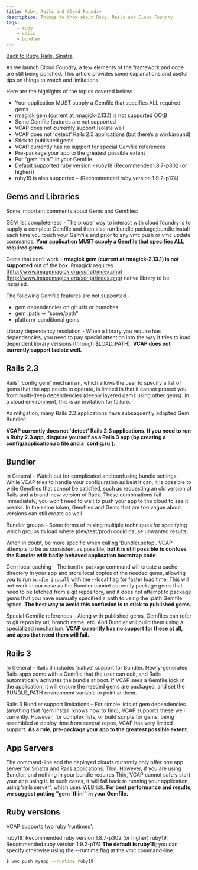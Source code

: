 ```yaml
---
title: Ruby, Rails and Cloud Foundry
description: Things to Know about Ruby, Rails and Cloud Foundry
tags:
    - ruby
    - rails
    - bundler
---
```


[Back to Ruby, Rails, Sinatra](/frameworks/ruby/ruby-rails-sinatra.html)

As we launch Cloud Foundry, a few elements of the framework and code are still being polished. This article provides some explanations and useful tips on things to watch and limitations.

Here are the highlights of the topics covered below:

+ Your application MUST supply a Gemfile that specifies ALL required gems
+ rmagick gem (current at rmagick-2.13.1) is not supported OOtB
+ Some Gemfile features are not supported
+ VCAP does not currently support Isolate well
+ VCAP does not 'detect' Rails 2.3 applications (but there’s a workaround)
+ Stick to published gems
+ VCAP currently has no support for special Gemfile references
+ Pre-package your app to the greatest possible extent
+ Put "gem 'thin'" in your Gemfile
+ Default supported ruby version - ruby18 (Recommended1.8.7-p302 (or higher))
+ ruby19 is also supported – (Recommended ruby version 1.9.2-p174)


## Gems and Libraries

Some important comments about Gems and Gemfiles:

GEM list completeness - The proper way to interact with cloud foundry is to supply a complete Gemfile and then also run bundle package;bundle install each time you touch your Gemfile and prior to any vmc push or vmc update commands. **Your application MUST supply a Gemfile that specifies ALL required gems.**

Gems that don’t work - **rmagick gem (current at rmagick-2.13.1) is not supported** out of the box.  Rmagick requires [http://www.imagemagick.org/script/index.php](http://www.imagemagick.org/script/index.php) native library to be installed.

The following Gemfile features are not supported -

+ gem dependencies on git urls or branches
+ gem :path => "some/path"
+ platform-conditional gems

Library dependency resolution - When a library you require has dependencies, you need to pay special attention into the way it tries to load dependent library versions (through $LOAD_PATH). **VCAP does not currently support Isolate well.**


## Rails 2.3

Rails’ 'config.gem' mechanism, which allows the user to specify a list of gems that the app needs to operate, is limited in that it cannot protect you from multi-deep dependencies (deeply layered gems using other gems). In a cloud environment, this is an invitation for failure.

As mitigation, many Rails 2.3 applications have subsequently adopted Gem Bundler.

**VCAP currently does not 'detect' Rails 2.3 applications. If you need to run a Ruby 2.3 app, disguise yourself as a Rails 3 app (by creating a config/application.rb file and a 'config.ru').**



## Bundler

In General – Watch out for complicated and confusing bundle settings. While VCAP tries to handle your configuration as best it can, it is possible to write Gemfiles that cannot be satisfied, such as requesting an old version of Rails and a brand-new version of Rack. These combinations fail immediately; you won't need to wait to push your app to the cloud to see it breaks. In the same token, Gemfiles and Gems that are too vague about versions can still create as well.

Bundler groups – Some forms of mixing multiple techniques for specifying which groups to load where (dev/test/prod) could cause unwanted results.

When in doubt, be more specific when calling 'Bundler.setup'. VCAP attempts to be as consistent as possible, **but it is still possible to confuse the Bundler with badly-behaved application bootstrap code.**

Gem local caching - The `bundle package` command will create a cache directory in your app and store local copies of the needed gems, allowing you to run `bundle install` with the --local flag for faster load time. This will not work in our case as the Bundler cannot currently package gems that need to be fetched from a git repository, and it does not attempt to package gems that you have manually specified a path to using the :path Gemfile option. **The best way to avoid this confusion is to stick to published gems.**

Special Gemfile references - Along with published gems, Gemfiles can refer to git repos by url, branch name, etc. And Bundler will build them using a specialized mechanism. **VCAP currently has no support for these at all, and apps that need them will fail.**


## Rails 3

In General - Rails 3 includes 'native' support for Bundler. Newly-generated Rails apps come with a Gemfile that the user can edit, and Rails automatically activates the bundle at boot. If VCAP sees a Gemfile.lock in the application, it will ensure the needed gems are packaged, and set the BUNDLE_PATH environment variable to point at them.

Rails 3 Bundler support limitations – For simple lists of gem dependencies (anything that 'gem install' knows how to find), VCAP supports these well currently. However, for complex lists, or build scripts for gems, being assembled at deploy time from several repos, VCAP has very limited support.  **As a rule, pre-package your app to the greatest possible extent.**



## App Servers

The command-line and the deployed clouds currently only offer one app server for Sinatra and Rails applications: Thin. However, if you are using Bundler, and nothing in your bundle requires Thin, VCAP cannot safely start your app using it. In such cases, it will fall back to running your application using 'rails server', which uses WEBrick. **For best performance and results, we suggest putting "gem 'thin'" in your Gemfile.**



## Ruby versions

VCAP supports two ruby 'runtimes':

ruby18: Recommended ruby version 1.8.7-p302 (or higher)
ruby19: Recommended ruby version 1.9.2-p174
**The default is ruby18**; you can specify otherwise using the --runtime flag at the vmc command-line:

```bash
$ vmc push myapp --runtime ruby19
```